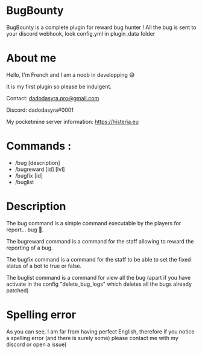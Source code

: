 # BugBounty
BugBounty is a complete plugin for reward bug hunter !
All the bug is sent to your discord webhook, look config.yml in plugin_data folder

# About me
Hello, I'm French and I am a noob in developping 😅

It is my first plugin so please be indulgent.


Contact: dadodasyra.pro@gmail.com

Discord: dadodasyra#0001

My pocketmine server information: https://histeria.eu

# Commands :
 - /bug [description] 
 - /bugreward [id] [lvl]
 - /bugfix [id]
 - /buglist
 
# Description
The bug command is a simple command executable by the players for report... bug 🤷‍.

The bugreward command is a command for the staff allowing to reward the reporting of a bug.

The bugfix command is a command for the staff to be able to set the fixed status of a bot to true or false.

The buglist command is a command for view all the bug (apart if you have activate in the config "delete_bug_logs" which deletes all the bugs already patched)

# Spelling error

As you can see, I am far from having perfect English, therefore if you notice a spelling error (and there is surely some) please contact me with my discord or open a issue)

